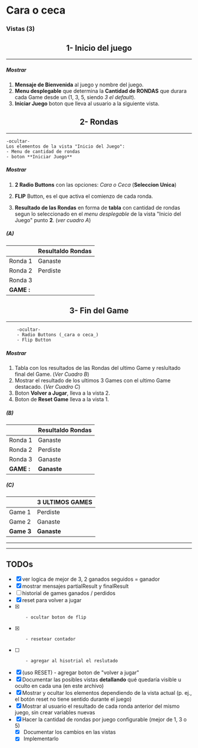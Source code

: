 # Cara o ceca

### Vistas (3)

## <center> 1- Inicio del juego

---

##### Mostrar

1. **Mensaje de Bienvenida** al juego y nombre del juego.
1. **Menu desplegable** que determina la **Cantidad de RONDAS** que durara cada Game desde un (1, 3, 5, siendo _3 el default_).
1. **Iniciar Juego** boton que lleva al usuario a la siguiente vista.

## <center> 2- Rondas

---

    -ocultar-
    Los elementos de la vista "Inicio del Juego":
    - Menu de cantidad de rondas
    - boton **Iniciar Juego**

##### Mostrar

1. **2 Radio Buttons** con las opciones: _Cara o Ceca_ (**Seleccion Unica**)

1. **FLIP** Button, es el que activa el comienzo de cada ronda.
1. **Resultado de las Rondas** en forma de **tabla** con cantidad de rondas segun lo seleccionado en el _menu desplegable_ de la vista "Inicio del Juego" punto **2**. (_ver cuadro A_)

##### (A)

|            | Resultaldo Rondas |
| ---------- | ----------------- |
| Ronda 1    | Ganaste           |
| Ronda 2    | Perdiste          |
| Ronda 3    |
| **GAME :** |

## <center> 3- Fin del Game

---

        -ocultar-
        - Radio Buttons (_cara o ceca_)
        - Flip Button

##### Mostrar

1. Tabla con los resultados de las Rondas del ultimo Game y reslultado final del Game. (_Ver Cuadro B_)
1. Mostrar el resultado de los ultimos 3 Games con el ultimo Game destacado. (_Ver Cuadro C_)
1. Boton **Volver a Jugar**, lleva a la vista 2.
1. Boton de **Reset Game** lleva a la vista 1.

##### (B)

|            | Resultaldo Rondas |
| ---------- | ----------------- |
| Ronda 1    | Ganaste           |
| Ronda 2    | Perdiste          |
| Ronda 3    | Ganaste           |
| **GAME :** | **Ganaste**       |

##### (C)

|            | 3 ULTIMOS GAMES |
| ---------- | --------------- |
| Game 1     | Perdiste        |
| Game 2     | Ganaste         |
| **Game 3** | **Ganaste**     |

---

---

## TODOs

-   [x] ver logica de mejor de 3, 2 ganados seguidos = ganador
-   [x] mostrar mensajes partialResult y finalResult
-   [ ] historial de games ganados / perdidos
-   [x] reset para volver a jugar
-   [x]     	- ocultar boton de flip
-   [x]     	- resetear contador
-   [ ]     	- agregar al hisotrial el reslutado
-   [x] (uso RESET) - agregar boton de "volver a jugar"
-   [x] Documentar las posibles vistas **detallando** qué quedaría visible u oculto en cada una (en este archivo)
-   [x] Mostrar y ocultar los elementos dependiendo de la vista actual (p. ej., el botón reset no tiene sentido durante el juego)
-   [x] Mostrar al usuario el resultado de cada ronda anterior del mismo juego, sin crear variables nuevas
-   [x] Hacer la cantidad de rondas por juego configurable (mejor de 1, 3 o 5)
    -   [x] Documentar los cambios en las vistas
    -   [x] Implementarlo
